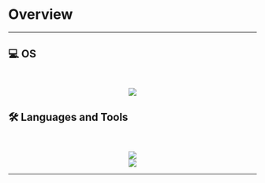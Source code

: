 # Overview

<hr>

## 💻 OS
<br>

<p align="center">
  <img src="https://skillicons.dev/icons?i=redhat" />
</p>

## 🛠️ Languages and Tools

<br>

<p align="center">
  <img src="https://skillicons.dev/icons?i=python,r,javascript,html,css,postgresql" /> <br>
  <img src="https://skillicons.dev/icons?i=ps,ai" />
</p>

<hr>
